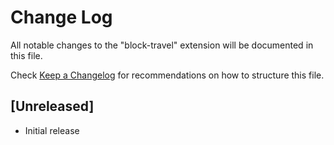 # Change Log
All notable changes to the "block-travel" extension will be documented in this file.

Check [Keep a Changelog](http://keepachangelog.com/) for recommendations on how to structure this file.

## [Unreleased]
- Initial release